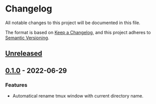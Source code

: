 # Changelog
All notable changes to this project will be documented in this file.

The format is based on [Keep a Changelog](https://keepachangelog.com/en/1.0.0/),
and this project adheres to [Semantic Versioning](https://semver.org/spec/v2.0.0.html).

## [Unreleased]

## [0.1.0] - 2022-06-29
### Features
- Automatical rename tmux window with current directory name.


[Unreleased]: https://github.com/KeyesHsu/alfred-tmux-workflow/compare/0.1.0...HEAD
[0.1.0]: https://github.com/KeyesHsu/alfred-tmux-workflow/releases/tag/0.1.0
